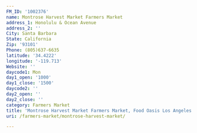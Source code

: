 ```yaml
---
FM_ID: '1002376'
name: Montrose Harvest Market Farmers Market
address_1: Honolulu & Ocean Avenue
address_2: ''
City: Santa Barbara
State: California
Zip: '93101'
Phone: (805)637-6635
latitude: '34.4222'
longitude: '-119.713'
Website: ''
daycode1: Mon
day1_open: '1000'
day1_close: '1500'
daycode2: ''
day2_open: ''
day2_close: ''
category: Farmers Market
title: 'Montrose Harvest Market Farmers Market, Food Oasis Los Angeles'
uri: /farmers-market/montrose-harvest-market/

---
```

